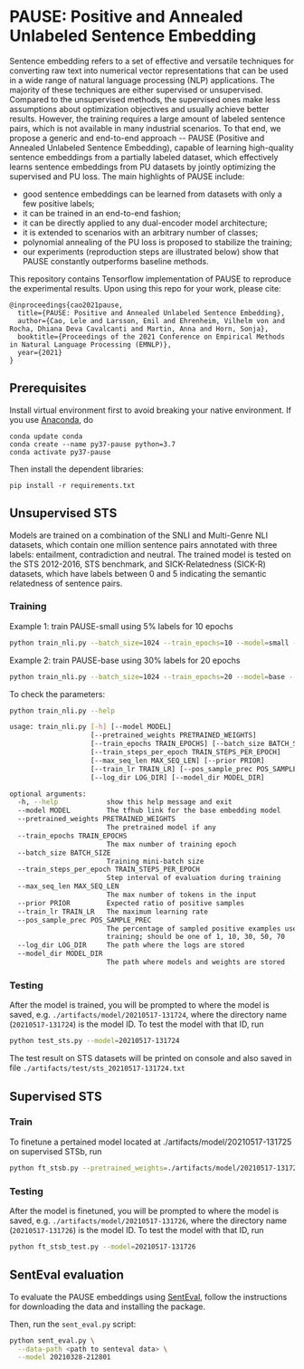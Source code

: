 # PAUSE: Positive and Annealed Unlabeled Sentence Embedding

Sentence embedding refers to a set of effective and versatile techniques for converting raw text into numerical vector representations that can be used in a wide range of natural language processing (NLP) applications. The majority of these techniques are either supervised or unsupervised. Compared to the unsupervised methods, the supervised ones make less assumptions about optimization objectives and usually achieve better results. However, the training requires a large amount of labeled sentence pairs, which is not available in many industrial scenarios. To that end, we propose a generic and end-to-end approach -- PAUSE (Positive and Annealed Unlabeled Sentence Embedding), capable of learning high-quality sentence embeddings from a partially labeled dataset, which effectively learns sentence embeddings from PU datasets by jointly optimizing the supervised and PU loss. The main highlights of PAUSE include:
- good sentence embeddings can be learned from datasets with only a few positive labels;
- it can be trained in an end-to-end fashion;
- it can be directly applied to any dual-encoder model architecture;
- it is extended to scenarios with an arbitrary number of classes;
- polynomial annealing of the PU loss is proposed to stabilize the training;
- our experiments (reproduction steps are illustrated below) show that PAUSE constantly outperforms baseline methods.

This repository contains Tensorflow implementation of PAUSE to reproduce the experimental results. Upon using this repo for your work, please cite:
```
@inproceedings{cao2021pause,
  title={PAUSE: Positive and Annealed Unlabeled Sentence Embedding},
  author={Cao, Lele and Larsson, Emil and Ehrenheim, Vilhelm von and Rocha, Dhiana Deva Cavalcanti and Martin, Anna and Horn, Sonja},
  booktitle={Proceedings of the 2021 Conference on Empirical Methods in Natural Language Processing (EMNLP)},
  year={2021}
}
```

## Prerequisites
Install virtual environment first to avoid breaking your native environment. 
If you use [Anaconda](https://www.anaconda.com/distribution/), do
```
conda update conda
conda create --name py37-pause python=3.7
conda activate py37-pause
```

Then install the dependent libraries:
```
pip install -r requirements.txt
```

## Unsupervised STS
Models are trained on a combination of the SNLI and Multi-Genre NLI datasets, which contain one million sentence pairs annotated with three labels: entailment, contradiction and neutral. The trained model is tested on the STS 2012-2016, STS benchmark, and SICK-Relatedness (SICK-R) datasets, which have labels between 0 and 5 indicating the semantic relatedness of sentence pairs.

### Training
Example 1: train PAUSE-small using 5% labels for 10 epochs
```bash
python train_nli.py --batch_size=1024 --train_epochs=10 --model=small --pos_sample_prec=5
```
Example 2: train PAUSE-base using 30% labels for 20 epochs
```bash
python train_nli.py --batch_size=1024 --train_epochs=20 --model=base --pos_sample_prec=30
```

To check the parameters: 
```bash
python train_nli.py --help

usage: train_nli.py [-h] [--model MODEL]
                    [--pretrained_weights PRETRAINED_WEIGHTS]
                    [--train_epochs TRAIN_EPOCHS] [--batch_size BATCH_SIZE]
                    [--train_steps_per_epoch TRAIN_STEPS_PER_EPOCH]
                    [--max_seq_len MAX_SEQ_LEN] [--prior PRIOR]
                    [--train_lr TRAIN_LR] [--pos_sample_prec POS_SAMPLE_PREC]
                    [--log_dir LOG_DIR] [--model_dir MODEL_DIR]

optional arguments:
  -h, --help            show this help message and exit
  --model MODEL         The tfhub link for the base embedding model
  --pretrained_weights PRETRAINED_WEIGHTS
                        The pretrained model if any
  --train_epochs TRAIN_EPOCHS
                        The max number of training epoch
  --batch_size BATCH_SIZE
                        Training mini-batch size
  --train_steps_per_epoch TRAIN_STEPS_PER_EPOCH
                        Step interval of evaluation during training
  --max_seq_len MAX_SEQ_LEN
                        The max number of tokens in the input
  --prior PRIOR         Expected ratio of positive samples
  --train_lr TRAIN_LR   The maximum learning rate
  --pos_sample_prec POS_SAMPLE_PREC
                        The percentage of sampled positive examples used in
                        training; should be one of 1, 10, 30, 50, 70
  --log_dir LOG_DIR     The path where the logs are stored
  --model_dir MODEL_DIR
                        The path where models and weights are stored
```

### Testing
After the model is trained, you will be prompted to where the model is saved, e.g. `./artifacts/model/20210517-131724`, where the directory name (`20210517-131724`) is the model ID. To test the model with that ID, run

```bash
python test_sts.py --model=20210517-131724
```

The test result on STS datasets will be printed on console and also saved in file `./artifacts/test/sts_20210517-131724.txt`

## Supervised STS
### Train
To finetune a pertained model located at ./artifacts/model/20210517-131725 on supervised STSb, run

```bash
python ft_stsb.py --pretrained_weights=./artifacts/model/20210517-131725
```

### Testing
After the model is finetuned, you will be prompted to where the model is saved, e.g. `./artifacts/model/20210517-131726`, where the directory name (`20210517-131726`) is the model ID. To test the model with that ID, run

```bash
python ft_stsb_test.py --model=20210517-131726
```

## SentEval evaluation

To evaluate the PAUSE embeddings using [SentEval](https://github.com/facebookresearch/SentEval),
follow the instructions for downloading the data and installing the package.

Then, run the `sent_eval.py` script:

```bash
python sent_eval.py \
  --data-path <path to senteval data> \
  --model 20210328-212801
```
